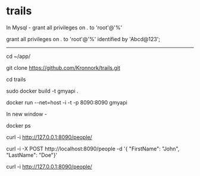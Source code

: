 # trails
In Mysql - grant all privileges on *.* to 'root'@'%' 

grant all privileges on *.* to 'root'@'%' identified by 'Abcd@123';


----

cd ~/app/

git clone https://github.com/Kronnork/trails.git

cd trails

sudo docker build -t gmyapi .

docker run --net=host -i -t -p 8090:8090 gmyapi


In new window -

docker ps 

curl -i http://127.0.0.1:8090/people/

curl -i -X  POST http://localhost:8090/people -d '{ "FirstName": "John",  "LastName": "Doe"}'

curl -i http://127.0.0.1:8090/people/
